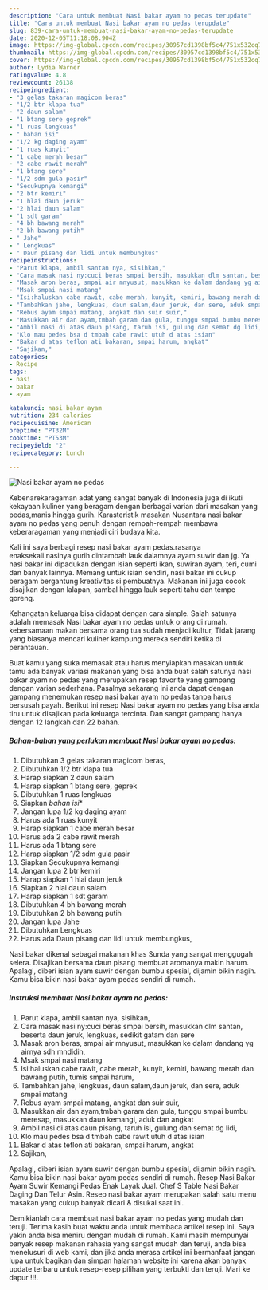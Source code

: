 ```yaml
---
description: "Cara untuk membuat Nasi bakar ayam no pedas terupdate"
title: "Cara untuk membuat Nasi bakar ayam no pedas terupdate"
slug: 839-cara-untuk-membuat-nasi-bakar-ayam-no-pedas-terupdate
date: 2020-12-05T11:18:08.904Z
image: https://img-global.cpcdn.com/recipes/30957cd1398bf5c4/751x532cq70/nasi-bakar-ayam-no-pedas-foto-resep-utama.jpg
thumbnail: https://img-global.cpcdn.com/recipes/30957cd1398bf5c4/751x532cq70/nasi-bakar-ayam-no-pedas-foto-resep-utama.jpg
cover: https://img-global.cpcdn.com/recipes/30957cd1398bf5c4/751x532cq70/nasi-bakar-ayam-no-pedas-foto-resep-utama.jpg
author: Lydia Warner
ratingvalue: 4.8
reviewcount: 26138
recipeingredient:
- "3 gelas takaran magicom beras"
- "1/2 btr klapa tua"
- "2 daun salam"
- "1 btang sere geprek"
- "1 ruas lengkuas"
- " bahan isi"
- "1/2 kg daging ayam"
- "1 ruas kunyit"
- "1 cabe merah besar"
- "2 cabe rawit merah"
- "1 btang sere"
- "1/2 sdm gula pasir"
- "Secukupnya kemangi"
- "2 btr kemiri"
- "1 hlai daun jeruk"
- "2 hlai daun salam"
- "1 sdt garam"
- "4 bh bawang merah"
- "2 bh bawang putih"
- " Jahe"
- " Lengkuas"
- " Daun pisang dan lidi untuk membungkus"
recipeinstructions:
- "Parut klapa, ambil santan nya, sisihkan,"
- "Cara masak nasi ny:cuci beras smpai bersih, masukkan dlm santan, beserta daun jeruk, lengkuas, sedikit gatam dan sere"
- "Masak aron beras, smpai air mnyusut, masukkan ke dalam dandang yg airnya sdh mndidih,"
- "Msak smpai nasi matang"
- "Isi:haluskan cabe rawit, cabe merah, kunyit, kemiri, bawang merah dan bawang putih, tumis smpai harum,"
- "Tambahkan jahe, lengkuas, daun salam,daun jeruk, dan sere, aduk smpai matang"
- "Rebus ayam smpai matang, angkat dan suir suir,"
- "Masukkan air dan ayam,tmbah garam dan gula, tunggu smpai bumbu meresap, masukkan daun kemangi, aduk dan angkat"
- "Ambil nasi di atas daun pisang, taruh isi, gulung dan semat dg lidi,"
- "Klo mau pedes bsa d tmbah cabe rawit utuh d atas isian"
- "Bakar d atas teflon ati bakaran, smpai harum, angkat"
- "Sajikan,"
categories:
- Recipe
tags:
- nasi
- bakar
- ayam

katakunci: nasi bakar ayam 
nutrition: 234 calories
recipecuisine: American
preptime: "PT32M"
cooktime: "PT53M"
recipeyield: "2"
recipecategory: Lunch

---
```



![Nasi bakar ayam no pedas](https://img-global.cpcdn.com/recipes/30957cd1398bf5c4/751x532cq70/nasi-bakar-ayam-no-pedas-foto-resep-utama.jpg)

Kebenarekaragaman adat yang sangat banyak di Indonesia juga di ikuti kekayaan kuliner yang beragam dengan berbagai varian dari masakan yang pedas,manis hingga gurih. Karasteristik masakan Nusantara nasi bakar ayam no pedas yang penuh dengan rempah-rempah membawa keberaragaman yang menjadi ciri budaya kita.


Kali ini saya berbagi resep nasi bakar ayam pedas.rasanya enaksekali.nasinya gurih dintambah lauk dalamnya ayam suwir dan jg. Ya nasi bakar ini dipadukan dengan isian seperti ikan, suwiran ayam, teri, cumi dan banyak lainnya. Memang untuk isian sendiri, nasi bakar ini cukup beragam bergantung kreativitas si pembuatnya. Makanan ini juga cocok disajikan dengan lalapan, sambal hingga lauk seperti tahu dan tempe goreng.

Kehangatan keluarga bisa didapat dengan cara simple. Salah satunya adalah memasak Nasi bakar ayam no pedas untuk orang di rumah. kebersamaan makan bersama orang tua sudah menjadi kultur, Tidak jarang yang biasanya mencari kuliner kampung mereka sendiri ketika di perantauan.

Buat kamu yang suka memasak atau harus menyiapkan masakan untuk tamu ada banyak variasi makanan yang bisa anda buat salah satunya nasi bakar ayam no pedas yang merupakan resep favorite yang gampang dengan varian sederhana. Pasalnya sekarang ini anda dapat dengan gampang menemukan resep nasi bakar ayam no pedas tanpa harus bersusah payah.
Berikut ini resep Nasi bakar ayam no pedas yang bisa anda tiru untuk disajikan pada keluarga tercinta. Dan sangat gampang hanya dengan 12 langkah dan 22 bahan.


<!--inarticleads1-->

##### Bahan-bahan yang perlukan membuat Nasi bakar ayam no pedas:

1. Dibutuhkan 3 gelas takaran magicom beras,
1. Dibutuhkan 1/2 btr klapa tua
1. Harap siapkan 2 daun salam
1. Harap siapkan 1 btang sere, geprek
1. Dibutuhkan 1 ruas lengkuas
1. Siapkan  *bahan isi**
1. Jangan lupa 1/2 kg daging ayam
1. Harus ada 1 ruas kunyit
1. Harap siapkan 1 cabe merah besar
1. Harus ada 2 cabe rawit merah
1. Harus ada 1 btang sere
1. Harap siapkan 1/2 sdm gula pasir
1. Siapkan Secukupnya kemangi
1. Jangan lupa 2 btr kemiri
1. Harap siapkan 1 hlai daun jeruk
1. Siapkan 2 hlai daun salam
1. Harap siapkan 1 sdt garam
1. Dibutuhkan 4 bh bawang merah
1. Dibutuhkan 2 bh bawang putih
1. Jangan lupa  Jahe
1. Dibutuhkan  Lengkuas
1. Harus ada  Daun pisang dan lidi untuk membungkus,


Nasi bakar dikenal sebagai makanan khas Sunda yang sangat menggugah selera. Disajikan bersama daun pisang membuat aromanya makin harum. Apalagi, diberi isian ayam suwir dengan bumbu spesial, dijamin bikin nagih. Kamu bisa bikin nasi bakar ayam pedas sendiri di rumah. 

<!--inarticleads2-->

##### Instruksi membuat  Nasi bakar ayam no pedas:

1. Parut klapa, ambil santan nya, sisihkan,
1. Cara masak nasi ny:cuci beras smpai bersih, masukkan dlm santan, beserta daun jeruk, lengkuas, sedikit gatam dan sere
1. Masak aron beras, smpai air mnyusut, masukkan ke dalam dandang yg airnya sdh mndidih,
1. Msak smpai nasi matang
1. Isi:haluskan cabe rawit, cabe merah, kunyit, kemiri, bawang merah dan bawang putih, tumis smpai harum,
1. Tambahkan jahe, lengkuas, daun salam,daun jeruk, dan sere, aduk smpai matang
1. Rebus ayam smpai matang, angkat dan suir suir,
1. Masukkan air dan ayam,tmbah garam dan gula, tunggu smpai bumbu meresap, masukkan daun kemangi, aduk dan angkat
1. Ambil nasi di atas daun pisang, taruh isi, gulung dan semat dg lidi,
1. Klo mau pedes bsa d tmbah cabe rawit utuh d atas isian
1. Bakar d atas teflon ati bakaran, smpai harum, angkat
1. Sajikan,


Apalagi, diberi isian ayam suwir dengan bumbu spesial, dijamin bikin nagih. Kamu bisa bikin nasi bakar ayam pedas sendiri di rumah. Resep Nasi Bakar Ayam Suwir Kemangi Pedas Enak Layak Jual. Chef S Table Nasi Bakar Daging Dan Telur Asin. Resep nasi bakar ayam merupakan salah satu menu masakan yang cukup banyak dicari &amp; disukai saat ini. 

Demikianlah cara membuat nasi bakar ayam no pedas yang mudah dan teruji. Terima kasih buat waktu anda untuk membaca artikel resep ini. Saya yakin anda bisa meniru dengan mudah di rumah. Kami masih mempunyai banyak resep makanan rahasia yang sangat mudah dan teruji, anda bisa menelusuri di web kami, dan jika anda merasa artikel ini bermanfaat jangan lupa untuk bagikan dan simpan halaman website ini karena akan banyak update terbaru untuk resep-resep pilihan yang terbukti dan teruji. Mari ke dapur !!!. 
